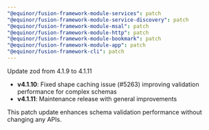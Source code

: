 ```yaml
---
"@equinor/fusion-framework-module-services": patch
"@equinor/fusion-framework-module-service-discovery": patch
"@equinor/fusion-framework-module-msal": patch
"@equinor/fusion-framework-module-http": patch
"@equinor/fusion-framework-module-bookmark": patch
"@equinor/fusion-framework-module-app": patch
"@equinor/fusion-framework-cli": patch
---
```


Update zod from 4.1.9 to 4.1.11

- **v4.1.10**: Fixed shape caching issue (#5263) improving validation performance for complex schemas
- **v4.1.11**: Maintenance release with general improvements

This patch update enhances schema validation performance without changing any APIs.
